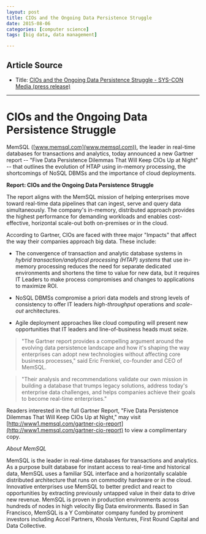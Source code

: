 ```yaml
---
layout: post
title: CIOs and the Ongoing Data Persistence Struggle
date: 2015-08-06
categories: [computer science]
tags: [big data, data management]

---
```


## Article Source
* Title: [CIOs and the Ongoing Data Persistence Struggle - SYS-CON Media (press release)](http://news.sys-con.com/node/3369125)

---

# CIOs and the Ongoing Data Persistence Struggle

MemSQL ([www.memsql.com](www.memsql.com)), the leader in real-time databases for transactions and analytics, today announced a new Gartner report -- "Five Data Persistence Dilemmas That Will Keep CIOs Up at Night" -- that outlines the evolution of HTAP using in-memory processing, the shortcomings of NoSQL DBMSs and the importance of cloud deployments.

**Report: CIOs and the Ongoing Data Persistence Struggle** 

The report aligns with the MemSQL mission of helping enterprises move toward real-time data pipelines that can ingest, serve and query data simultaneously. The company's in-memory, distributed approach provides the highest performance for demanding workloads and enables cost-effective, horizontal scale-out both on-premises or in the cloud.

According to Gartner, CIOs are faced with three major "Impacts" that affect the way their companies approach big data. These include:

* The convergence of transaction and analytic database systems in *hybrid transaction/analytical processing (HTAP) systems* that use in-memory processing reduces the need for separate dedicated environments and shortens the time to value for new data, but it requires IT Leaders to make process compromises and changes to applications to maximize ROI.


* NoSQL DBMSs compromise a priori data models and strong levels of consistency to offer IT leaders *high-throughput* operations and *scale-out* architectures.


* Agile deployment approaches like cloud computing will present new opportunities that IT leaders and line-of-business heads must seize.


> "The Gartner report provides a compelling argument around the evolving data persistence landscape and how it's shaping the way enterprises can adopt new technologies without affecting core business processes," said Eric Frenkiel, co-founder and CEO of MemSQL. 

> "Their analysis and recommendations validate our own mission in building a database that trumps legacy solutions, address today's enterprise data challenges, and helps companies achieve their goals to become real-time enterprises."

Readers interested in the full Gartner Report, "Five Data Persistence Dilemmas That Will Keep CIOs Up at Night," may visit [http://www1.memsql.com/gartner-cio-report](http://www1.memsql.com/gartner-cio-report) to view a complimentary copy.

*About MemSQL*

MemSQL is the leader in real-time databases for transactions and analytics. As a purpose built database for instant access to real-time and historical data, MemSQL uses a familiar SQL interface and a horizontally scalable distributed architecture that runs on commodity hardware or in the cloud. Innovative enterprises use MemSQL to better predict and react to opportunities by extracting previously untapped value in their data to drive new revenue. MemSQL is proven in production environments across hundreds of nodes in high velocity Big Data environments. Based in San Francisco, MemSQL is a Y Combinator company funded by prominent investors including Accel Partners, Khosla Ventures, First Round Capital and Data Collective. 